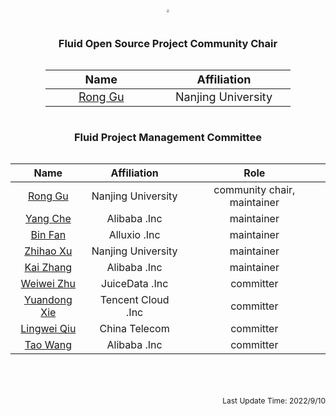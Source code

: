 <br>
<br>
<br>
<div align=center>
<img src="/fluid-horizontal-color.png" style="zoom:30%;"/>
</div>
<br>

### <center>Fluid Open Source Project Community Chair</center>

<style>
.center 
{
  width: auto;
  display: table;
  margin-left: auto;
  margin-right: auto;
}
</style>

<div class="center">

| &nbsp;&nbsp;&nbsp;&nbsp;&nbsp;&nbsp;&nbsp;&nbsp;&nbsp;&nbsp;&nbsp;&nbsp; <font size=4.5>Name</font>  &nbsp;&nbsp;&nbsp;&nbsp;&nbsp;&nbsp;&nbsp;&nbsp;&nbsp;&nbsp;&nbsp;&nbsp; | &nbsp;&nbsp;&nbsp;&nbsp;&nbsp;&nbsp;&nbsp;&nbsp;&nbsp;&nbsp;&nbsp;&nbsp; <font size=4.5>Affiliation</font> &nbsp;&nbsp;&nbsp;&nbsp;&nbsp;&nbsp;&nbsp;&nbsp;&nbsp;&nbsp;&nbsp;&nbsp; |
| :----------------------------------------------------------: | :----------------------------------------------------------: |
|              <font size=4.5>[Rong Gu]()</font>               |           <font size=4.5>Nanjing University</font>           |

</div>



### <center>Fluid Project Management Committee</center>


<p align="center"></p>

<div class="center">


|       Name       |    Affiliation     |            Role             |
| :--------------: | :----------------: | :-------------------------: |
|   [Rong Gu]()    | Nanjing University | community chair, maintainer |
|   [Yang Che]()   |    Alibaba .Inc    |         maintainer          |
|   [Bin Fan]()    |    Alluxio .Inc    |         maintainer          |
|  [Zhihao Xu]()   | Nanjing University |         maintainer          |
|  [Kai Zhang]()   |    Alibaba .Inc    |         maintainer          |
|  [Weiwei Zhu]()  |   JuiceData .Inc   |          committer          |
| [Yuandong Xie]() | Tencent Cloud .Inc |          committer          |
| [Lingwei Qiu]()  |   China Telecom    |          committer          |
|   [Tao Wang]()   |    Alibaba .Inc    |          committer          |

<br>
<br>
<br>
<div align=right style="font-size:12px">Last Update Time: 2022/9/10</div>
</div>